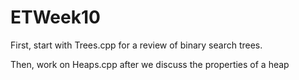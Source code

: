 # ETWeek10

<p>First, start with Trees.cpp for a review of binary search trees.</p>

<p>Then, work on Heaps.cpp after we discuss the properties of a heap</p>